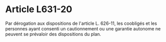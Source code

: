 # Article L631-20

Par dérogation aux dispositions de l'article L. 626-11, les coobligés et les personnes ayant consenti un cautionnement ou une garantie autonome ne peuvent se prévaloir des dispositions du plan.